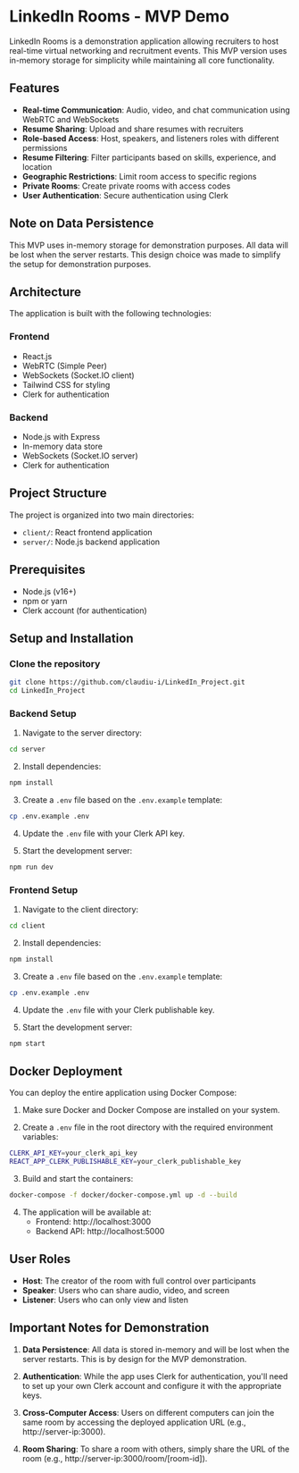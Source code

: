 # LinkedIn Rooms - MVP Demo

LinkedIn Rooms is a demonstration application allowing recruiters to host real-time virtual networking and recruitment events. This MVP version uses in-memory storage for simplicity while maintaining all core functionality.

## Features

- **Real-time Communication**: Audio, video, and chat communication using WebRTC and WebSockets
- **Resume Sharing**: Upload and share resumes with recruiters
- **Role-based Access**: Host, speakers, and listeners roles with different permissions
- **Resume Filtering**: Filter participants based on skills, experience, and location
- **Geographic Restrictions**: Limit room access to specific regions
- **Private Rooms**: Create private rooms with access codes
- **User Authentication**: Secure authentication using Clerk

## Note on Data Persistence

This MVP uses in-memory storage for demonstration purposes. All data will be lost when the server restarts. This design choice was made to simplify the setup for demonstration purposes.

## Architecture

The application is built with the following technologies:

### Frontend
- React.js
- WebRTC (Simple Peer)
- WebSockets (Socket.IO client)
- Tailwind CSS for styling
- Clerk for authentication

### Backend
- Node.js with Express
- In-memory data store
- WebSockets (Socket.IO server)
- Clerk for authentication

## Project Structure

The project is organized into two main directories:

- `client/`: React frontend application
- `server/`: Node.js backend application

## Prerequisites

- Node.js (v16+)
- npm or yarn
- Clerk account (for authentication)

## Setup and Installation

### Clone the repository

```bash
git clone https://github.com/claudiu-i/LinkedIn_Project.git
cd LinkedIn_Project
```

### Backend Setup

1. Navigate to the server directory:

```bash
cd server
```

2. Install dependencies:

```bash
npm install
```

3. Create a `.env` file based on the `.env.example` template:

```bash
cp .env.example .env
```

4. Update the `.env` file with your Clerk API key.

5. Start the development server:

```bash
npm run dev
```

### Frontend Setup

1. Navigate to the client directory:

```bash
cd client
```

2. Install dependencies:

```bash
npm install
```

3. Create a `.env` file based on the `.env.example` template:

```bash
cp .env.example .env
```

4. Update the `.env` file with your Clerk publishable key.

5. Start the development server:

```bash
npm start
```

## Docker Deployment

You can deploy the entire application using Docker Compose:

1. Make sure Docker and Docker Compose are installed on your system.

2. Create a `.env` file in the root directory with the required environment variables:

```bash
CLERK_API_KEY=your_clerk_api_key
REACT_APP_CLERK_PUBLISHABLE_KEY=your_clerk_publishable_key
```

3. Build and start the containers:

```bash
docker-compose -f docker/docker-compose.yml up -d --build
```

4. The application will be available at:
   - Frontend: http://localhost:3000
   - Backend API: http://localhost:5000

## User Roles

- **Host**: The creator of the room with full control over participants
- **Speaker**: Users who can share audio, video, and screen
- **Listener**: Users who can only view and listen

## Important Notes for Demonstration

1. **Data Persistence**: All data is stored in-memory and will be lost when the server restarts. This is by design for the MVP demonstration.

2. **Authentication**: While the app uses Clerk for authentication, you'll need to set up your own Clerk account and configure it with the appropriate keys.

3. **Cross-Computer Access**: Users on different computers can join the same room by accessing the deployed application URL (e.g., http://server-ip:3000).

4. **Room Sharing**: To share a room with others, simply share the URL of the room (e.g., http://server-ip:3000/room/[room-id]).